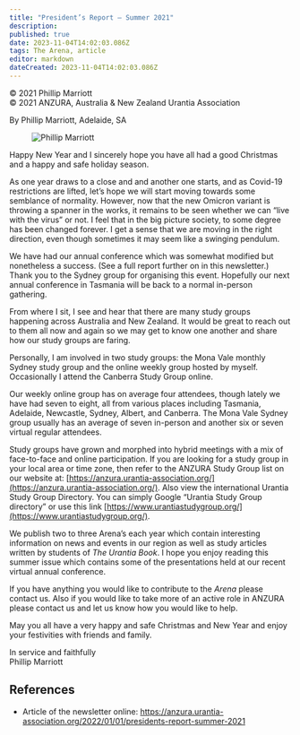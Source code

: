 ```yaml
---
title: "President’s Report – Summer 2021"
description: 
published: true
date: 2023-11-04T14:02:03.086Z
tags: The Arena, article
editor: markdown
dateCreated: 2023-11-04T14:02:03.086Z
---
```


<p class="v-card v-sheet theme--light gray lighten-3 px-2">© 2021 Phillip Marriott<br>© 2021 ANZURA, Australia & New Zealand Urantia Association</p>

By Phillip Marriott, Adelaide, SA

<figure id="Figure_1" class="image urantiapedia image-style-align-left">
<img src="/image/article/The_Arena/Phillip-Marriott-150x150.jpg" alt="Phillip Marriott">
</figure>

Happy New Year and I sincerely hope you have all had a good Christmas and a happy and safe holiday season.

As one year draws to a close and and another one starts, and as Covid-19 restrictions are lifted, let’s hope we will start moving towards some semblance of normality. However, now that the new Omicron variant is throwing a spanner in the works, it remains to be seen whether we can “live with the virus” or not. I feel that in the big picture society, to some degree has been changed forever. I get a sense that we are moving in the right direction, even though sometimes it may seem like a swinging pendulum.

We have had our annual conference which was somewhat modified but nonetheless a success. (See a full report further on in this newsletter.) Thank you to the Sydney group for organising this event. Hopefully our next annual conference in Tasmania will be back to a normal in-person gathering.

From where I sit, I see and hear that there are many study groups happening across Australia and New Zealand. It would be great to reach out to them all now and again so we may get to know one another and share how our study groups are faring.

Personally, I am involved in two study groups: the Mona Vale monthly Sydney study group and the online weekly group hosted by myself. Occasionally I attend the Canberra Study Group online.

Our weekly online group has on average four attendees, though lately we have had seven to eight, all from various places including Tasmania, Adelaide, Newcastle, Sydney, Albert, and Canberra. The Mona Vale Sydney group usually has an average of seven in-person and another six or seven virtual regular attendees.

Study groups have grown and morphed into hybrid meetings with a mix of face-to-face and online participation. If you are looking for a study group in your local area or time zone, then refer to the ANZURA Study Group list on our website at: [https://anzura.urantia-association.org/](https://anzura.urantia-association.org/). Also view the international Urantia Study Group Directory. You can simply Google “Urantia Study Group directory” or use this link [https://www.urantiastudygroup.org/](https://www.urantiastudygroup.org/).

We publish two to three Arena’s each year which contain interesting information on news and events in our region as well as study articles written by students of _The Urantia Book_. I hope you enjoy reading this summer issue which contains some of the presentations held at our recent virtual annual conference.

If you have anything you would like to contribute to the _Arena_ please contact us. Also if you would like to take more of an active role in ANZURA please contact us and let us know how you would like to help.

May you all have a very happy and safe Christmas and New Year and enjoy your festivities with friends and family. 

In service and faithfully  
Phillip Marriott
<br style="clear:both;"/>

## References

- Article of the newsletter online: https://anzura.urantia-association.org/2022/01/01/presidents-report-summer-2021